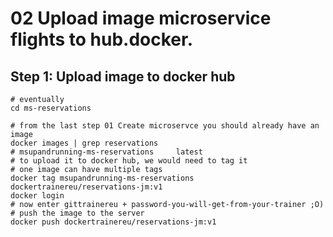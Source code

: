 # 02 Upload image microservice flights to hub.docker. 

## Step 1: Upload image to docker hub 

```
# eventually 
cd ms-reservations
```

```
# from the last step 01 Create microservce you should already have an image
docker images | grep reservations
# msupandrunning-ms-reservations     latest  
# to upload it to docker hub, we would need to tag it
# one image can have multiple tags
docker tag msupandrunning-ms-reservations dockertrainereu/reservations-jm:v1
docker login
# now enter gittrainereu + password-you-will-get-from-your-trainer ;O)
# push the image to the server 
docker push dockertrainereu/reservations-jm:v1
```
